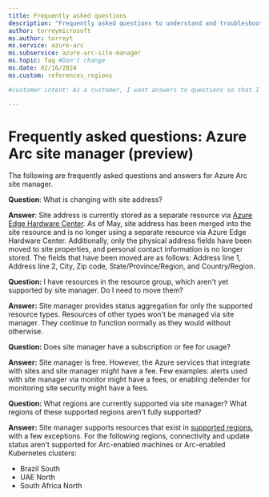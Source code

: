 ```yaml
---
title: Frequently asked questions
description: "Frequently asked questions to understand and troubleshoot Azure Arc sites and site manager"
author: torreymicrosoft
ms.author: torreyt
ms.service: azure-arc
ms.subservice: azure-arc-site-manager
ms.topic: faq #Don't change
ms.date: 02/16/2024
ms.custom: references_regions

#customer intent: As a customer, I want answers to questions so that I can answer my own questions.

---
```


# Frequently asked questions: Azure Arc site manager (preview)

The following are frequently asked questions and answers for Azure Arc site manager.

__Question__: What is changing with site address?

__Answer__: Site address is currently stored as a separate resource via [Azure Edge Hardware Center](/azure/azure-edge-hardware-center/azure-edge-hardware-center-overview). As of May, site address has been merged into the site resource and is no longer using a separate resource via Azure Edge Hardware Center. Additionally, only the physical address fields have been moved to site properties, and personal contact information is no longer stored. The fields that have been moved are as follows: Address line 1, Address line 2, City, Zip code, State/Province/Region, and Country/Region.

**Question:** I have resources in the resource group, which aren't yet supported by site manager. Do I need to move them?

**Answer:** Site manager provides status aggregation for only the supported resource types. Resources of other types won't be managed via site manager. They continue to function normally as they would without otherwise.

**Question:** Does site manager have a subscription or fee for usage?

**Answer:** Site manager is free. However, the Azure services that integrate with sites and site manager might have a fee. Few examples: alerts used with site manager via monitor might have a fees, or enabling defender for monitoring site security might have a fees.

**Question:** What regions are currently supported via site manager? What regions of these supported regions aren't fully supported?

**Answer:** Site manager supports resources that exist in [supported regions](https://azure.microsoft.com/explore/global-infrastructure/products-by-region/?products=azure-arc&regions=all), with a few exceptions. For the following regions, connectivity and update status aren't supported for Arc-enabled machines or Arc-enabled Kubernetes clusters:

* Brazil South
* UAE North
* South Africa North
